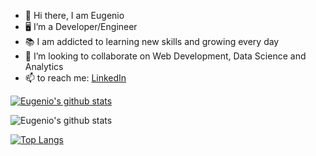 - :wave: Hi there, I am Eugenio
- :desktop_computer: I’m a Developer/Engineer
- :books: I am addicted to learning new skills and growing every day
- :handshake: I’m looking to collaborate on Web Development, Data Science and Analytics
- 📫 to reach me: [LinkedIn](https://www.linkedin.com/in/eugenio-frisetti-carpani/)

[![Eugenio's github stats](https://github-readme-stats.vercel.app/api?username=eugenio114&count_private=true&show_icons=true&theme=radical&hide_rank=false)](https://github.com/eugenio114/github-readme-stats)

![Eugenio's github stats](https://github-readme-stats.vercel.app/api?username=eugenio114&show_icons=true&theme=dark)

[![Top Langs](https://github-readme-stats.vercel.app/api/top-langs/?username=eugenio114&layout=compact)](https://github.com/eugenio114/github-readme-stats)

